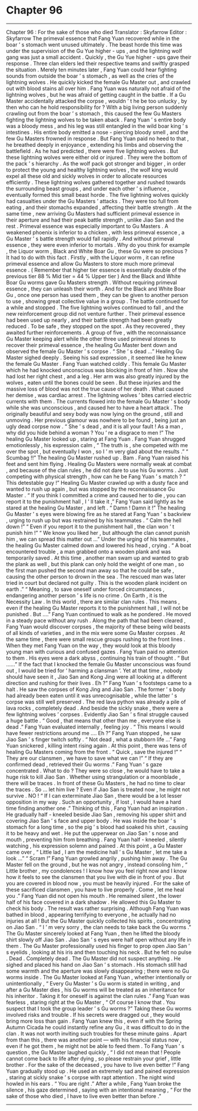 
# Chapter 96


---

Chapter 96 : For the sake of those who died
Translator :
Skyfarrow
Editor :
Skyfarrow
The primeval essence that Fang Yuan recovered while in the boar ’ s stomach went unused ultimately .
The beast horde this time was under the supervision of the Gu Yue higher - ups , and the lightning wolf gang was just a small accident . Quickly , the Gu Yue higher - ups gave their response .
Three clan elders led their respective teams and swiftly grasped the situation .
Merely ten minutes later , Fang Yuan could hear fighting sounds from outside the boar ’ s stomach , as well as the cries of the lightning wolves .
He quickly kicked the female Gu Master out , and crawled out with blood stains all over him .
Fang Yuan was naturally not afraid of the lightning wolves , but he was afraid of getting caught in the battle . If a Gu Master accidentally attacked the corpse , wouldn ’ t he be too unlucky , by then who can he hold responsibility for ?
With a big living person suddenly crawling out from the boar ’ s stomach , this caused the few Gu Masters fighting the lightning wolves to be taken aback .
Fang Yuan ’ s entire body was a bloody mess , and his leg was still entangled in the wild boar king ’ s intestines . His entire body emitted a nose - piercing bloody smell , and the few Gu Masters frowned in response .
But Fang Yuan paid no heed to that , he breathed deeply in enjoyance , extending his limbs and observing the battlefield .
As he had predicted , there were five lightning wolves .
But these lightning wolves were either old or injured . They were the bottom of the pack ’ s hierarchy . As the wolf pack got stronger and bigger , in order to protect the young and healthy lightning wolves , the wolf king would expel all these old and sickly wolves in order to allocate resources efficiently .
These lightning wolves gathered together and rushed towards the surrounding beast groups , and under each other ’ s influence , eventually formed this small beast horde .
The five lightning wolves quickly had casualties under the Gu Masters ’ attacks .
They were too full from eating , and their stomachs expanded , affecting their battle strength . At the same time , new arriving Gu Masters had sufficient primeval essence in their aperture and had their peak battle strength , unlike Jiao San and the rest .
Primeval essence was especially important to Gu Masters . A weakened phoenix is inferior to a chicken , with less primeval essence , a Gu Master ’ s battle strength would fall rapidly . And without primeval essence , they were even inferior to mortals .
Why do you think for example , the Liquor worm , Black and White Boar Gu , these Gu were so precious ?
It had to do with this fact .
Firstly , with the Liquor worm , it can refine primeval essence and allow Gu Masters to store much more primeval essence . ( Remember that higher tier essence is essentially double of the previous tier 88 % Mid tier = 44 % Upper tier )
And the Black and White Boar Gu worms gave Gu Masters strength . Without requiring primeval essence , they can unleash their worth . And for the Black and White Boar Gu , once one person has used them , they can be given to another person to use , showing great collective value in a group .
The battle continued for a while and stopped .
The five lightning wolves continued to fall , and the new reinforcement group did not venture further . Their primeval essence had been used up nearly , and their battle strength had been greatly reduced . To be safe , they stopped on the spot . As they recovered , they awaited further reinforcements .
A group of five , with the reconnaissance Gu Master keeping alert while the other three used primeval stones to recover their primeval essence , the healing Gu Master bent down and observed the female Gu Master ’ s corpse .
“ She ’ s dead …” Healing Gu Master sighed deeply . Seeing his sad expression , it seemed like he knew the female Gu Master .
Fang Yuan watched coldly .
This female Gu Master which he had knocked unconscious was blocking in front of him . Now she had lost her right chest , and a leg . Her arm was also greatly injured by the wolves , eaten until the bones could be seen .
But these injuries and the massive loss of blood was not the true cause of her death .
What caused her demise , was cardiac arrest .
The lightning wolves ’ bites carried electric currents with them . The currents flowed into the female Gu Master ’ s body while she was unconscious , and caused her to have a heart attack .
The originally beautiful and sexy body was now lying on the ground , still and unmoving . Her previous glamour was nowhere to be found , being just an ugly dead corpse now .
“ She ’ s dead , and it is all your fault ! As a man , why did you hide behind a woman ? You ’ re a disgrace to men !” The healing Gu Master looked up , staring at Fang Yuan .
Fang Yuan shrugged emotionlessly , his expression calm , “ The truth is , she competed with me over the spot , but eventually I won , so I ’ m very glad about the results .”
“ Scumbag !!” The healing Gu Master rushed up .
Bam .
Fang Yuan raised his feet and sent him flying .
Healing Gu Masters were normally weak at combat , and because of the clan rules , he did not dare to use his Gu worms . Just competing with physical strength , how can he be Fang Yuan ’ s match ?
“ This detestable guy !” Healing Gu Master crawled up with a dusty face and wanted to rush up again , but was stopped by the reconnaissance Gu Master .
“ If you think I committed a crime and caused her to die , you can report it to the punishment hall , I ’ ll take it ,” Fang Yuan said lightly as he stared at the healing Gu Master , and left .
“ Damn ! Damn it !” The healing Gu Master ’ s eyes were blowing fire as he stared at Fang Yuan ’ s backview , urging to rush up but was restrained by his teammates .
“ Calm the hell down !”
“ Even if you report it to the punishment hall , the clan won ’ t punish him !”
“ We know you liked her , but although the clan cannot punish him , we can spread this matter out …”
Under the urging of his teammates , the healing Gu Master calmed down and lowered his head , crying .
“ A boat encountered trouble , a man grabbed onto a wooden plank and was temporarily saved . At this time , another man swam up and wanted to grab the plank as well , but this plank can only hold the weight of one man , so the first man pushed the second man away so that he could be safe , causing the other person to drown in the sea . The rescued man was later tried in court but declared not guilty . This is the wooden plank incident on earth .”
“ Meaning , to save oneself under forced circumstances , endangering another person ’ s life is no crime . On Earth , it is the Necessity Law . In this world , there are similar clan rules . This means , even if the healing Gu Master reports it to the punishment hall , I will not be punished . But ….”
Fang Yuan continued to walk as he pondered . He moved in a steady pace without any rush .
Along the path that had been cleared , Fang Yuan would discover corpses , the majority of these being wild beasts of all kinds of varieties , and in the mix were some Gu Master corpses .
At the same time , there were small rescue groups rushing to the front lines . When they met Fang Yuan on the way , they would look at this bloody young man with curious and confused gazes .
Fang Yuan paid no attention to them . His eyes were a dark abyss , continuing his train of thought .
“ But ……” If the fact that I knocked the female Gu Master unconscious was found out , I would be tried for ‘ harming a clansman ’. Yet at that time , nobody should have seen it , Jiao San and Kong Jing were all looking at a different direction and rushing for their lives . Eh ?”
Fang Yuan ’ s footsteps came to a halt .
He saw the corpses of Kong Jing and Jiao San .
The former ’ s body had already been eaten until it was unrecognisable , while the latter ’ s corpse was still well preserved .
The red lava python was already a pile of lava rocks , completely dead . And beside the sickly snake , there were a few lightning wolves ’ corpses . Evidently Jiao San ’ s final struggle caused a huge battle .
“ Good , that means that other than me , everyone else is dead .” Fang Yuan evaluated internally , feeling joy .
“ This means I would have fewer restrictions around me …. Eh ?” Fang Yuan stopped , he saw Jiao San ’ s finger twitch softly .
“ Not dead , what a stubborn life …” Fang Yuan snickered , killing intent rising again .
At this point , there was tens of healing Gu Masters coming from the front .
“ Quick , save the injured !”
“ They are our clansmen , we have to save what we can !”
“ If they are confirmed dead , retrieved their Gu worms .”
Fang Yuan ’ s gaze concentrated .
What to do ?
They were so close , he would have to take a huge risk to kill Jiao San . Whether using strangulation or a moonblade , there will be traces .
In front of these Gu Masters , he had no time to clear the traces .
So … let him live ?
Even if Jiao San is treated now , he might not survive .
NO !
“ If I can exterminate Jiao San , there would be a lot lesser opposition in my way . Such an opportunity , if lost , I would have a hard time finding another one .”
Thinking of this , Fang Yuan had an inspiration .
He gradually half - kneeled beside Jiao San , removing his upper shirt and covering Jiao San ’ s face and upper body .
He was inside the boar ’ s stomach for a long time , so the pig ’ s blood had soaked his shirt , causing it to be heavy and wet .
He put the upperwear on Jiao San ’ s nose and mouth , preventing him from breathing .
Fang Yuan half - kneeled , silently watching , his expression solemn and pained .
At this point , a Gu Master came over , “ Little lad , I am the medicine hall ’ s Gu Master , let me take a look …”
“ Scram !” Fang Yuan growled angrily , pushing him away .
The Gu Master fell on the ground , but he was not angry , instead consoling him , “ Little brother , my condolences ! I know how you feel right now and I know how it feels to see the clansmen that you live with die in front of you . But you are covered in blood now , you must be heavily injured . For the sake of these sacrificed clansmen , you have to live properly . Come , let me heal you .”
Fang Yuan did not open his mouth . He remained silent , the lower half of his face covered in a dark shadow . He allowed this Gu Master to check his body .
The result was rather surprising . Although Fang Yuan was bathed in blood , appearing terrifying to everyone , he actually had no injuries at all !
But the Gu Master quickly collected his spirits , concentrating on Jiao San .
“ I ’ m very sorry , the clan needs to take back the Gu worms .” The Gu Master sincerely looked at Fang Yuan , then he lifted the bloody shirt slowly off Jiao San .
Jiao San ’ s eyes were half open without any life in them .
The Gu Master professionally used his finger to prop open Jiao San ’ s eyelids , looking at his iris and then touching his neck . But he felt no pulse .
Dead .
Completely dead .
The Gu Master did not suspect anything . He sighed and placed his hand on Jiao San ’ s stomach .
His stomach still had some warmth and the aperture was slowly disappearing ; there were no Gu worms inside .
The Gu Master looked at Fang Yuan , whether intentionally or unintentionally , “ Every Gu Master ’ s Gu worm is stated in writing , and after a Gu Master dies , his Gu worms will be treated as an inheritance for his inheritor . Taking it for oneself is against the clan rules .”
Fang Yuan was fearless , staring right at the Gu Master , “ Of course I know that . You suspect that I took the group leader ’ s Gu worms ?”
Taking these Gu worms involved risks and trouble . If his secrets were dragged out , they would bring more loss than gain . Fang Yuan knew this , even if with the Spring Autumn Cicada he could instantly refine any Gu , it was difficult to do in the clan . It was not worth inviting such troubles for these minute gains .
Apart from than this , there was another point — with his financial status now , even if he got them , he might not be able to feed them .
To Fang Yuan ’ s question , the Gu Master laughed quickly , “ I did not mean that ! People cannot come back to life after dying , so please restrain your grief , little brother . For the sake of the deceased , you have to live even better !”
Fang Yuan gradually stood up .
He used an extremely sad and pained expression , staring at sickly snake ’ s corpse with rapt attention .
The night wind howled in his ears .
“ You are right .” After a while , Fang Yuan broke the silence , his gaze determined , saying with an intentional meaning , “ For the sake of those who died , I have to live even better than before .”

---

